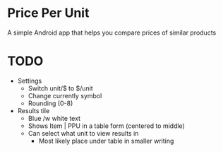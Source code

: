 # Price Per Unit
A simple Android app that helps you compare prices of similar products

# TODO
- Settings
    - Switch unit/$ to $/unit
    - Change currently symbol
    - Rounding (0-8)
- Results tile
    - Blue /w white text
    - Shows Item | PPU in a table form (centered to middle)
    - Can select what unit to view results in
        - Most likely place under table in smaller writing